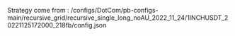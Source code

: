 Strategy come from : /configs/DotCom/pb-configs-main/recursive_grid/recursive_single_long_noAU_2022_11_24/1INCHUSDT_20221125172000_218fb/config.json